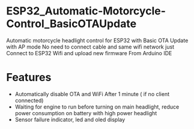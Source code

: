 # ESP32_Automatic-Motorcycle-Control_BasicOTAUpdate

Automatic motorcycle headlight control for ESP32 with Basic OTA Update with AP mode
No need to connect cable and same wifi network just Connect to ESP32 Wifi and upload new firmware From Arduino IDE

# Features
- Automatically disable OTA and WiFi After 1 minute ( if no client connected)
- Waiting for engine to run before turning on main headlight, reduce power consumption on battery with high power headlight
- Sensor failure indicator, led and oled display

  
